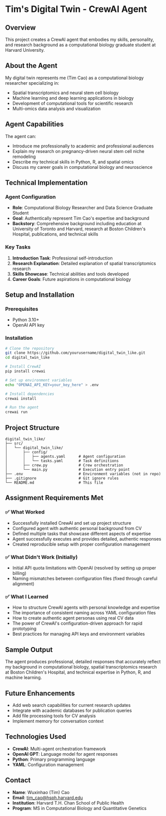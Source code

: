 # Tim's Digital Twin - CrewAI Agent

## Overview
This project creates a CrewAI agent that embodies my skills, personality, and research background as a computational biology graduate student at Harvard University.

## About the Agent
My digital twin represents me (Tim Cao) as a computational biology researcher specializing in:
- Spatial transcriptomics and neural stem cell biology
- Machine learning and deep learning applications in biology
- Development of computational tools for scientific research
- Multi-omics data analysis and visualization

## Agent Capabilities
The agent can:
- Introduce me professionally to academic and professional audiences
- Explain my research on pregnancy-driven neural stem cell niche remodeling
- Describe my technical skills in Python, R, and spatial omics
- Discuss my career goals in computational biology and neuroscience

## Technical Implementation

### Agent Configuration
- **Role**: Computational Biology Researcher and Data Science Graduate Student
- **Goal**: Authentically represent Tim Cao's expertise and background
- **Backstory**: Comprehensive background including education at University of Toronto and Harvard, research at Boston Children's Hospital, publications, and technical skills

### Key Tasks
1. **Introduction Task**: Professional self-introduction
2. **Research Explanation**: Detailed explanation of spatial transcriptomics research
3. **Skills Showcase**: Technical abilities and tools developed
4. **Career Goals**: Future aspirations in computational biology

## Setup and Installation

### Prerequisites
- Python 3.10+
- OpenAI API key

### Installation
```bash
# Clone the repository
git clone https://github.com/yourusername/digital_twin_like.git
cd digital_twin_like

# Install CrewAI
pip install crewai

# Set up environment variables
echo "OPENAI_API_KEY=your_key_here" > .env

# Install dependencies
crewai install

# Run the agent
crewai run
```

## Project Structure
```
digital_twin_like/
├── src/
│   └── digital_twin_like/
│       ├── config/
│       │   ├── agents.yaml      # Agent configuration
│       │   └── tasks.yaml       # Task definitions
│       ├── crew.py              # Crew orchestration
│       └── main.py              # Execution entry point
├── .env                         # Environment variables (not in repo)
├── .gitignore                   # Git ignore rules
└── README.md                    # This file
```

## Assignment Requirements Met

### ✅ What Worked
- Successfully installed CrewAI and set up project structure
- Configured agent with authentic personal background from CV
- Defined multiple tasks that showcase different aspects of expertise
- Agent successfully executes and provides detailed, authentic responses
- Created reproducible setup with proper configuration management

### ✅ What Didn't Work (Initially)
- Initial API quota limitations with OpenAI (resolved by setting up proper billing)
- Naming mismatches between configuration files (fixed through careful alignment)

### ✅ What I Learned
- How to structure CrewAI agents with personal knowledge and expertise
- The importance of consistent naming across YAML configuration files
- How to create authentic agent personas using real CV data
- The power of CrewAI's configuration-driven approach for rapid prototyping
- Best practices for managing API keys and environment variables

## Sample Output
The agent produces professional, detailed responses that accurately reflect my background in computational biology, spatial transcriptomics research at Boston Children's Hospital, and technical expertise in Python, R, and machine learning.

## Future Enhancements
- Add web search capabilities for current research updates
- Integrate with academic databases for publication queries
- Add file processing tools for CV analysis
- Implement memory for conversation context

## Technologies Used
- **CrewAI**: Multi-agent orchestration framework
- **OpenAI GPT**: Language model for agent responses
- **Python**: Primary programming language
- **YAML**: Configuration management

## Contact
- **Name**: Wuxinhao (Tim) Cao
- **Email**: tim_cao@hsph.harvard.edu
- **Institution**: Harvard T.H. Chan School of Public Health
- **Program**: MS in Computational Biology and Quantitative Genetics